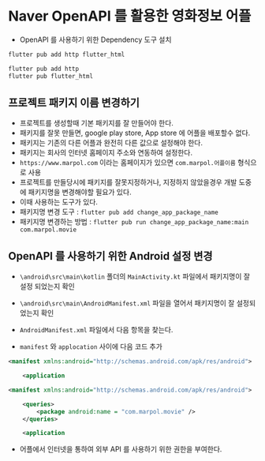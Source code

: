 # Naver OpenAPI 를 활용한 영화정보 어플

- OpenAPI 를 사용하기 위한 Dependency 도구 설치

```bash
flutter pub add http flutter_html

flutter pub add http
flutter pub flutter_html
```

## 프로젝트 패키지 이름 변경하기

- 프로젝트를 생성할때 기본 패키지를 잘 만들어야 한다.
- 패키지를 잘못 만들면, google play store, App store 에 어플을 배포할수 없다.
- 패키지는 기존의 다른 어플과 완전히 다른 값으로 설정해야 한다.
- 패키지는 회사의 인터넷 홈페이지 주소와 연동하여 설정한다.
- `https://www.marpol.com` 이라는 홈페이지가 있으면 `com.marpol.어플이름` 형식으로 사용
- 프로젝트를 만들당시에 패키지를 잘못지정하거나, 지정하지 않았을경우 개발 도중에 패키지명을 변경해야할 필요가 있다.
- 이때 사용하는 도구가 있다.
- 패키지명 변경 도구 : `flutter pub add change_app_package_name`
- 패키지명 변경하는 방법 : `flutter pub run change_app_package_name:main com.marpol.movie`

## OpenAPI 를 사용하기 위한 Android 설정 변경

- `\android\src\main\kotlin` 폴더의 `MainActivity.kt` 파일에서
  패키지명이 잘 설정 되었는지 확인
- `\android\src\main\AndroidManifest.xml` 파일을 열어서 패키지명이 잘
  설정되었는지 확인

- `AndroidManifest.xml` 파일에서 다음 항목을 찾는다.
- `manifest` 와 `applocation` 사이에 다음 코드 추가

```xml
<manifest xmlns:android="http://schemas.android.com/apk/res/android">

    <application
```

```xml
<manifest xmlns:android="http://schemas.android.com/apk/res/android">

    <queries>
        <package android:name = "com.marpol.movie" />
    </queries>

    <application
```

- 어플에서 인터넷을 통하여 외부 API 를 사용하기 위한 권한을 부여한다.
